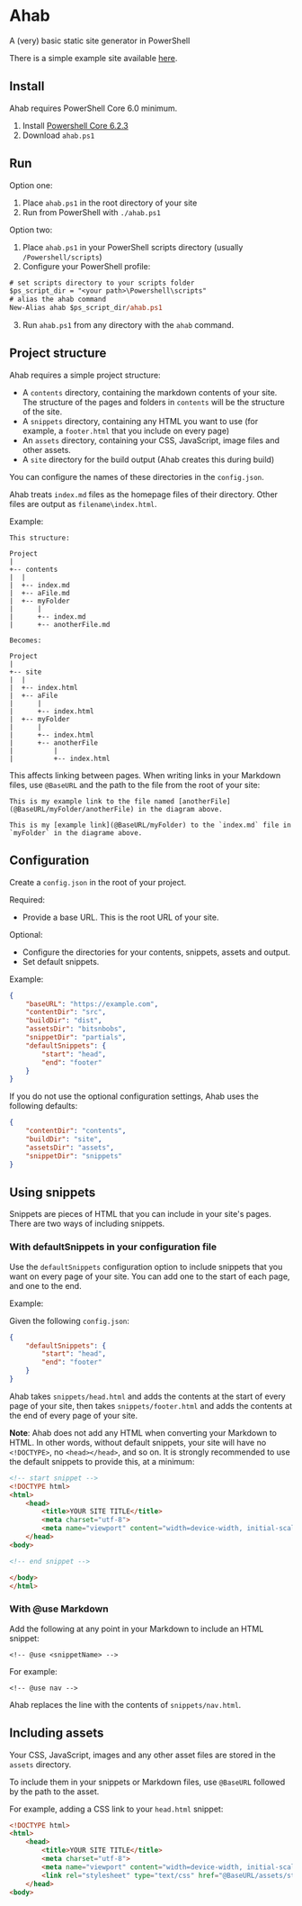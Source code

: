 # Ahab

A (very) basic static site generator in PowerShell

There is a simple example site available [here](https://github.com/StarfallProjects/ahab-example-site).

## Install

Ahab requires PowerShell Core 6.0 minimum.

1. Install [Powershell Core 6.2.3](https://github.com/PowerShell/PowerShell/releases/tag/v6.2.3)
2. Download `ahab.ps1`

## Run

Option one:

1. Place `ahab.ps1` in the root directory of your site
2. Run from PowerShell with `./ahab.ps1`

Option two:

1. Place `ahab.ps1` in your PowerShell scripts directory (usually `/Powershell/scripts`)
2. Configure your PowerShell profile:

```ps
# set scripts directory to your scripts folder
$ps_script_dir = "<your path>\Powershell\scripts"
# alias the ahab command
New-Alias ahab $ps_script_dir/ahab.ps1
```

3. Run `ahab.ps1` from any directory with the `ahab` command.

## Project structure

Ahab requires a simple project structure:
- A `contents` directory, containing the markdown contents of your site. The structure of the pages and folders in `contents` will be the structure of the site.
- A `snippets` directory, containing any HTML you want to use (for example, a `footer.html` that you include on every page)
- An `assets` directory, containing your CSS, JavaScript, image files and other assets.
- A `site` directory for the build output (Ahab creates this during build)

You can configure the names of these directories in the `config.json`.

Ahab treats `index.md` files as the homepage files of their directory. Other files are output as `filename\index.html`.

Example:
```
This structure:

Project
|
+-- contents
|  |
|  +-- index.md
|  +-- aFile.md
|  +-- myFolder
|      |
|      +-- index.md
|      +-- anotherFile.md

Becomes:

Project
|
+-- site
|  |
|  +-- index.html
|  +-- aFile
|      |
|      +-- index.html
|  +-- myFolder
|      |
|      +-- index.html
|      +-- anotherFile
|          |
|          +-- index.html
```

This affects linking between pages. When writing links in your Markdown files, use `@BaseURL` and the path to the file from the root of your site:
```
This is my example link to the file named [anotherFile](@BaseURL/myFolder/anotherFile) in the diagram above.

This is my [example link](@BaseURL/myFolder) to the `index.md` file in `myFolder` in the diagrame above.
```

## Configuration

Create a `config.json` in the root of your project.

Required:
- Provide a base URL. This is the root URL of your site.

Optional:
- Configure the directories for your contents, snippets, assets and output.
- Set default snippets.


Example:
```json
{
    "baseURL": "https://example.com",
    "contentDir": "src",
    "buildDir": "dist",
    "assetsDir": "bitsnbobs",
    "snippetDir": "partials",
    "defaultSnippets": {
        "start": "head",
        "end": "footer"
    }
}
```

If you do not use the optional configuration settings, Ahab uses the following defaults:
```json
{
    "contentDir": "contents",
    "buildDir": "site",
    "assetsDir": "assets",
    "snippetDir": "snippets"
}
```


## Using snippets

Snippets are pieces of HTML that you can include in your site's pages. There are two ways of including snippets.

### With defaultSnippets in your configuration file

Use the `defaultSnippets` configuration option to include snippets that you want on every page of your site. You can add one to the start of each page, and one to the end.

Example:

Given the following `config.json`:
```json
{
    "defaultSnippets": {
        "start": "head",
        "end": "footer"
    }
}
```

Ahab takes `snippets/head.html` and adds the contents at the start of every page of your site, then takes `snippets/footer.html` and adds the contents at the end of every page of your site.

**Note**: Ahab does not add any HTML when converting your Markdown to HTML. In other words, without default snippets, your site will have no `<!DOCTYPE>`, no `<head></head>`, and so on. It is strongly recommended to use the default snippets to provide this, at a minimum:

```html
<!-- start snippet -->
<!DOCTYPE html>
<html>
    <head>
        <title>YOUR SITE TITLE</title>
        <meta charset="utf-8">
        <meta name="viewport" content="width=device-width, initial-scale=1.0">
    </head>
<body>

<!-- end snippet -->

</body>
</html>
```

### With @use Markdown

Add the following at any point in your Markdown to include an HTML snippet:

```
<!-- @use <snippetName> -->
```

For example:
```
<!-- @use nav -->
```

Ahab replaces the line with the contents of `snippets/nav.html`.

## Including assets

Your CSS, JavaScript, images and any other asset files are stored in the `assets` directory.

To include them in your snippets or Markdown files, use `@BaseURL` followed by the path to the asset.

For example, adding a CSS link to your `head.html` snippet:
```html
<!DOCTYPE html>
<html>
    <head>
        <title>YOUR SITE TITLE</title>
        <meta charset="utf-8">
        <meta name="viewport" content="width=device-width, initial-scale=1.0">
        <link rel="stylesheet" type="text/css" href="@BaseURL/assets/styles.css" />
    </head>
<body>
```

